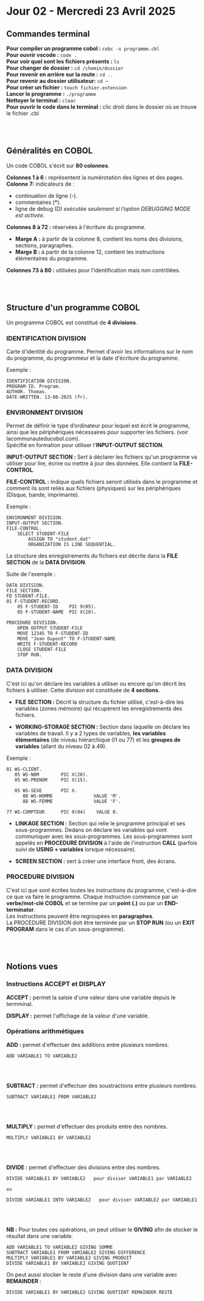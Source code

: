 # Jour 02 - Mercredi 23 Avril 2025

## Commandes terminal


**Pour compiler un programme cobol :** `cobc -x programme.cbl`  
**Pour ouvrir vscode :** `code .`  
**Pour voir quel sont les fichiers présents :** `ls`  
**Pour changer de dossier :** `cd /chemin/dossier`  
**Pour revenir en arrière sur la route :** `cd ..`  
**Pour revenir au dossier utilisateur:** `cd ~`    
**Pour créer un fichier :** `touch fichier.extension`    
**Lancer le programme :** `./programme`    
**Nettoyer le terminal :** `clear`    
**Pour ouvrir le code dans le terminal :** clic droit dans le dossier où se trouve le fichier .cbl

<br><br/>


## Généralités en COBOL

Un code COBOL s'écrit sur **80 colonnes**.

**Colonnes 1 à 6 :**  représentent la numérotation des lignes et des pages.  
**Colonne 7:** indicateurs de :     
- continuation de ligne (-).   
- commentaires (*).  
- ligne de debug (D) *exécutée seulement si l’option DEBUGGING MODE est activée*.        

**Colonnes 8 à 72 :** réservées à l'écriture du programme.      
- **Marge A :** à partir de la colonne 8, contient les noms des divisions, sections, paragraphes.
- **Marge B :** à partir de la colonne 12, contient les instructions élémentaires du programme.     

**Colonnes 73 à 80 :** utilisées pour l’identification mais non contrôlées.

<br><br/>

## Structure d'un programme COBOL

Un programme COBOL est constitué de **4 divisions**.

### IDENTIFICATION DIVISION

Carte d'identité du programme. Permet d'avoir les informations sur le nom du programme, du programmeur et la date d'écriture du programme.  

Exemple : 
```cobol
IDENTIFICATION DIVISION.
PROGRAM-ID. Program.
AUTHOR. Thomas.
DATE-WRITTEN. 13-08-2025 (fr).
```

### ENVIRONMENT DIVISION
Permet de définir le type d’ordinateur pour lequel est écrit le programme, ainsi que les périphériques nécessaires pour supporter les fichiers. (voir lacommunauteducobol.com).     
Spécifié en formation pour utiliser l'**INPUT-OUTPUT SECTION**.     

**INPUT-OUTPUT SECTION :** Sert à déclarer les fichiers qu'un programme va utiliser pour lire, écrire ou mettre à jour des données. Elle contient la **FILE-CONTROL**.


**FILE-CONTROL :** Indique quels fichiers seront utilisés dans le programme et comment ils sont reliés aux fichiers (physiques) sur les périphériques (Disque, bande, imprimante).  

Exemple : 
```cobol
ENVIRONMENT DIVISION.
INPUT-OUTPUT SECTION.
FILE-CONTROL.
    SELECT STUDENT-FILE
        ASSIGN TO "student.dat"
        ORGANIZATION IS LINE SEQUENTIAL.
```
La structure des enregistrements du fichiers est décrite dans la **FILE SECTION** de la **DATA DIVISION**.

Suite de l'exemple :

```cobol
DATA DIVISION.
FILE SECTION.
FD STUDENT-FILE.
01 F-STUDENT-RECORD.
    05 F-STUDENT-ID    PIC 9(05).
    05 F-STUDENT-NAME  PIC X(20).

PROCEDURE DIVISION.
    OPEN OUTPUT STUDENT-FILE
    MOVE 12345 TO F-STUDENT-ID
    MOVE "Jean Dupont" TO F-STUDENT-NAME
    WRITE F-STUDENT-RECORD
    CLOSE STUDENT-FILE
    STOP RUN.
```

### DATA DIVISION

C'est ici qu'on déclare les variables à utiliser ou encore qu'on décrit les fichiers à utiliser. Cette division est constituée de **4 sections**.

- **FILE SECTION :** Décrit la structure du fichier utilisé, c'est-à-dire les variables (zones mémoire) qui récupèrent les enregistrements des fichiers.    

- **WORKING-STORAGE SECTION :** Section dans laquelle on déclare les variables de travail. Il y a 2 types de variables, **les variables élémentaires** (de niveau hiérarchique 01 ou 77) et les **groupes de variables** (allant du niveau 02 à 49).    

Exemple : 
```cobol
01 WS-CLIENT.
   05 WS-NOM        PIC X(20).
   05 WS-PRENOM     PIC X(15).

   05 WS-SEXE       PIC X.
      88 WS-HOMME               VALUE 'M'.
      88 WS-FEMME               VALUE 'F'.

77 WS-COMPTEUR      PIC 9(04)    VALUE 0.
``` 

- **LINKAGE SECTION :** Section qui relie le programme principal et ses sous-programmes. Dedans on déclare les variables qui vont communiquer avec les sous-programmes. Les sous-programmes sont appelés en **PROCEDURE DIVISION** à l'aide de l'instruction **CALL** (parfois suivi de **USING + variables** lorsque nécessaire).

- **SCREEN SECTION :** sert à créer une interface front, des écrans.

### PROCEDURE DIVISION

C'est ici que sont écrites toutes les instructions du programme, c'est-à-dire ce que va faire le programme. Chaque instruction commence par un **verbe/mot-clé COBOL** et se termine par un **point (.)** ou par un **END-terminator**.     
Les instructions peuvent être regroupées en **paragraphes**.    
La PROCEDURE DIVISION doit être terminée par un **STOP RUN** (ou un **EXIT PROGRAM** dans le cas d'un sous-programme).  

<br><br/>

## Notions vues

### Instructions ACCEPT et DISPLAY  

**ACCEPT :** permet la saisie d'une valeur dans une variable depuis le termminal.   

**DISPLAY :** permet l'affichage de la valeur d'une variable.   

### Opérations arithmétiques 

**ADD :** permet d'effectuer des additions entre plusieurs nombres.       
```cobol
ADD VARIABLE1 TO VARIABLE2
```
<br><br/>

**SUBTRACT :** permet d'effectuer des soustractions entre plusieurs nombres.

```cobol
SUBTRACT VARIABLE1 FROM VARIABLE2
```
<br><br/>

**MULTIPLY :** permet d'effectuer des produits entre des nombres.     

```cobol
MULTIPLY VARIABLE1 BY VARIABLE2
```
<br><br/>

**DIVIDE :** permet d'effectuer des divisions entre des nombres.     

```cobol
DIVIDE VARIABLE1 BY VARIABLE2   pour diviser VARIABLE1 par VARIABLE2

ou

DIVIDE VARIABLE1 INTO VARIABLE2   pour diviser VARIABLE2 par VARIABLE1

```
<br><br/>

**NB :** Pour toutes ces opérations, on peut utiliser le **GIVING** afin de stocker le résultat dans une variable.

```cobol
ADD VARIABLE1 TO VARIABLE2 GIVING SOMME
SUBTRACT VARIABLE1 FROM VARIABLE2 GIVING DIFFERENCE
MULTIPLY VARIABLE1 BY VARIABLE2 GIVING PRODUIT
DIVIDE VARIABLE1 BY VARIABLE2 GIVING QUOTIENT
```

On peut aussi stocker le reste d'une division dans une variable avec **REMAINDER** :

```cobol
DIVIDE VARIABLE1 BY VARIABLE2 GIVING QUOTIENT REMAINDER RESTE
```

